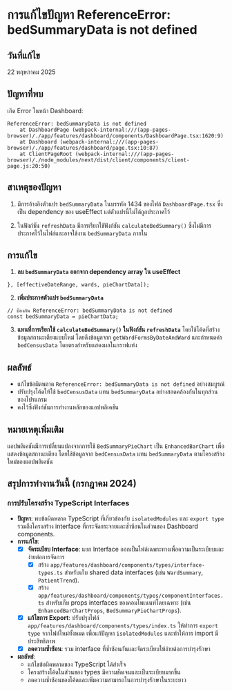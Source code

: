 # การแก้ไขปัญหา ReferenceError: bedSummaryData is not defined

## วันที่แก้ไข
22 พฤษภาคม 2025

## ปัญหาที่พบ
เกิด Error ในหน้า Dashboard:
```
ReferenceError: bedSummaryData is not defined
    at DashboardPage (webpack-internal:///(app-pages-browser)/./app/features/dashboard/components/DashboardPage.tsx:1620:9)
    at Dashboard (webpack-internal:///(app-pages-browser)/./app/features/dashboard/page.tsx:10:87)
    at ClientPageRoot (webpack-internal:///(app-pages-browser)/./node_modules/next/dist/client/components/client-page.js:20:50)
```

## สาเหตุของปัญหา
1. มีการอ้างอิงตัวแปร `bedSummaryData` ในบรรทัด 1434 ของไฟล์ `DashboardPage.tsx` ซึ่งเป็น dependency ของ useEffect แต่ตัวแปรนี้ไม่ได้ถูกประกาศไว้

2. ในฟังก์ชัน `refreshData` มีการเรียกใช้ฟังก์ชัน `calculateBedSummary()` ซึ่งไม่มีการประกาศไว้ในไฟล์และอาจใช้งาน `bedSummaryData` ภายใน

## การแก้ไข
1. **ลบ `bedSummaryData` ออกจาก dependency array ใน useEffect**
```tsx
}, [effectiveDateRange, wards, pieChartData]);
```

2. **เพิ่มประกาศตัวแปร `bedSummaryData`**
```tsx
// ป้องกัน ReferenceError: bedSummaryData is not defined
const bedSummaryData = pieChartData;
```

3. **แทนที่การเรียกใช้ `calculateBedSummary()` ในฟังก์ชัน `refreshData`**
โดยใช้โค้ดที่สร้างข้อมูลสถานะเตียงแบบใหม่ โดยดึงข้อมูลจาก `getWardFormsByDateAndWard` และกำหนดค่า `bedCensusData` โดยตรงสำหรับแสดงผลในกราฟแท่ง

## ผลลัพธ์
- แก้ไขข้อผิดพลาด `ReferenceError: bedSummaryData is not defined` อย่างสมบูรณ์
- ปรับปรุงโค้ดให้ใช้ `bedCensusData` แทน `bedSummaryData` อย่างสอดคล้องกันในทุกส่วนของโปรแกรม
- คงไว้ซึ่งฟังก์ชันการทำงานหลักของแอปพลิเคชัน

## หมายเหตุเพิ่มเติม
แอปพลิเคชันมีการเปลี่ยนแปลงจากการใช้ `BedSummaryPieChart` เป็น `EnhancedBarChart` เพื่อแสดงข้อมูลสถานะเตียง โดยใช้ข้อมูลจาก `bedCensusData` แทน `bedSummaryData` ตามโครงสร้างใหม่ของแอปพลิเคชัน

## สรุปการทำงานวันนี้ (กรกฎาคม 2024)

### การปรับโครงสร้าง TypeScript Interfaces
- **ปัญหา**: พบข้อผิดพลาด TypeScript ที่เกี่ยวข้องกับ `isolatedModules` และ `export type` รวมถึงโครงสร้าง interface ที่กระจัดกระจายและซ้ำซ้อนในส่วนของ Dashboard components.
- **การแก้ไข**:
    - [x] **จัดระเบียบ Interface**: แยก Interface ออกเป็นไฟล์เฉพาะทางเพื่อความเป็นระเบียบและง่ายต่อการจัดการ
        - [x] สร้าง `app/features/dashboard/components/types/interface-types.ts` สำหรับเก็บ shared data interfaces (เช่น `WardSummary`, `PatientTrend`).
        - [x] สร้าง `app/features/dashboard/components/types/componentInterfaces.ts` สำหรับเก็บ props interfaces ของคอมโพเนนท์โดยเฉพาะ (เช่น `EnhancedBarChartProps`, `BedSummaryPieChartProps`).
    - [x] **แก้ไขการ Export**: ปรับปรุงไฟล์ `app/features/dashboard/components/types/index.ts` ให้ทำการ `export type` จากไฟล์ใหม่ทั้งหมด เพื่อแก้ปัญหา `isolatedModules` และทำให้การ import มีประสิทธิภาพ
    - [x] **ลดความซ้ำซ้อน**: รวม interface ที่ซ้ำซ้อนกันและจัดระเบียบให้ง่ายต่อการบำรุงรักษา
- **ผลลัพธ์**:
    - แก้ไขข้อผิดพลาดของ TypeScript ได้สำเร็จ
    - โครงสร้างโค้ดในส่วนของ types มีความชัดเจนและเป็นระเบียบมากขึ้น
    - ลดความซ้ำซ้อนของโค้ดและเพิ่มความสามารถในการบำรุงรักษาในระยะยาว
